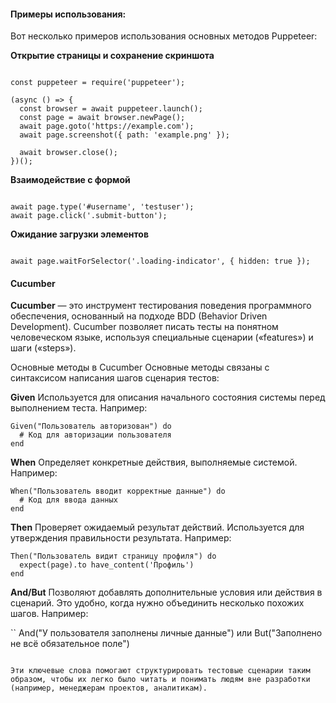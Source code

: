 #### Примеры использования:
Вот несколько примеров использования основных методов Puppeteer:

**Открытие страницы и сохранение скриншота**
```

const puppeteer = require('puppeteer');

(async () => {
  const browser = await puppeteer.launch();
  const page = await browser.newPage();
  await page.goto('https://example.com');
  await page.screenshot({ path: 'example.png' });

  await browser.close();
})();

```

**Взаимодействие с формой**

```

await page.type('#username', 'testuser');
await page.click('.submit-button');
```


**Ожидание загрузки элементов**

```

await page.waitForSelector('.loading-indicator', { hidden: true });

```
#### Cucumber

**Cucumber** — это инструмент тестирования поведения программного обеспечения, основанный на подходе BDD (Behavior Driven Development). Cucumber позволяет писать тесты на понятном человеческом языке, используя специальные сценарии («features») и шаги («steps»).

Основные методы в Cucumber
Основные методы связаны с синтаксисом написания шагов сценария тестов:

**Given**
Используется для описания начального состояния системы перед выполнением теста. Например:

```
Given("Пользователь авторизован") do
  # Код для авторизации пользователя
end
```

**When**
Определяет конкретные действия, выполняемые системой. Например:

```
When("Пользователь вводит корректные данные") do
  # Код для ввода данных
end

```

**Then**
Проверяет ожидаемый результат действий. Используется для утверждения правильности результата. Например:

```
Then("Пользователь видит страницу профиля") do
  expect(page).to have_content('Профиль')
end
```

**And/But**
Позволяют добавлять дополнительные условия или действия в сценарий. Это удобно, когда нужно объединить несколько похожих шагов. Например:

``
And("У пользователя заполнены личные данные")
или
But("Заполнено не всё обязательное поле")
````

Эти ключевые слова помогают структурировать тестовые сценарии таким образом, чтобы их легко было читать и понимать людям вне разработки (например, менеджерам проектов, аналитикам).
